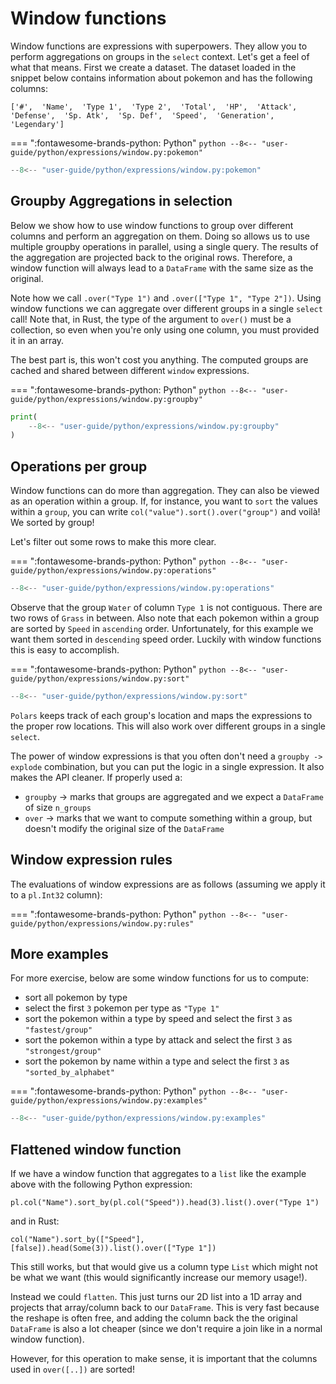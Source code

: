 # Window functions 

Window functions are expressions with superpowers. They allow you to perform aggregations on groups in the
`select` context. Let's get a feel of what that means. First we create a dataset. The dataset loaded in the
snippet below contains information about pokemon and has the following columns:

`['#',  'Name',  'Type 1',  'Type 2',  'Total',  'HP',  'Attack',  'Defense',  'Sp. Atk',  'Sp. Def',  'Speed',  'Generation',  'Legendary']`

=== ":fontawesome-brands-python: Python"
    ``` python
    --8<-- "user-guide/python/expressions/window.py:pokemon"
    ```

```python exec="on" result="text" session="user-guide/window"
--8<-- "user-guide/python/expressions/window.py:pokemon"
```

## Groupby Aggregations in selection

Below we show how to use window functions to group over different columns and perform an aggregation on them.
Doing so allows us to use multiple groupby operations in parallel, using a single query. The results of the aggregation
are projected back to the original rows. Therefore, a window function will always lead to a `DataFrame` with the same size
as the original.

Note how we call `.over("Type 1")` and `.over(["Type 1", "Type 2"])`. Using window functions we can aggregate over different groups in a single `select` call!  Note that, in Rust, the type of the argument to `over()` must be a collection, so even when you're only using one column, you must provided it in an array.

The best part is, this won't cost you anything. The computed groups are cached and shared between different `window` expressions.


=== ":fontawesome-brands-python: Python"
    ``` python
    --8<-- "user-guide/python/expressions/window.py:groupby"
    ```

```python exec="on" result="text" session="user-guide/window"
print(
    --8<-- "user-guide/python/expressions/window.py:groupby"
)
```

## Operations per group

Window functions can do more than aggregation. They can also be viewed as an operation within a group. If, for instance, you
want to `sort` the values within a `group`, you can write `col("value").sort().over("group")` and voilà! We sorted by group!

Let's filter out some rows to make this more clear.

=== ":fontawesome-brands-python: Python"
    ``` python
    --8<-- "user-guide/python/expressions/window.py:operations"
    ```

```python exec="on" result="text" session="user-guide/window"
--8<-- "user-guide/python/expressions/window.py:operations"
```


Observe that the group `Water` of column `Type 1` is not contiguous. There are two rows of `Grass` in between. Also note
that each pokemon within a group are sorted by `Speed` in `ascending` order. Unfortunately, for this example we want them sorted in
`descending` speed order. Luckily with window functions this is easy to accomplish.

=== ":fontawesome-brands-python: Python"
    ``` python
    --8<-- "user-guide/python/expressions/window.py:sort"
    ```

```python exec="on" result="text" session="user-guide/window"
--8<-- "user-guide/python/expressions/window.py:sort"
```

`Polars` keeps track of each group's location and maps the expressions to the proper row locations. This will also work over different groups in a single `select`.

The power of window expressions is that you often don't need a `groupby -> explode` combination, but you can put the logic in a single expression. It also makes the API cleaner. If properly used a:

- `groupby` -> marks that groups are aggregated and we expect a `DataFrame` of size `n_groups`
- `over` -> marks that we want to compute something within a group, but doesn't modify the original size of the `DataFrame`

## Window expression rules

The evaluations of window expressions are as follows (assuming we apply it to a `pl.Int32` column):

=== ":fontawesome-brands-python: Python"
    ``` python
    --8<-- "user-guide/python/expressions/window.py:rules"
    ```

## More examples

For more exercise, below are some window functions for us to compute:

- sort all pokemon by type
- select the first `3` pokemon per type as `"Type 1"`
- sort the pokemon within a type by speed and select the first `3` as `"fastest/group"`
- sort the pokemon within a type by attack and select the first `3` as `"strongest/group"`
- sort the pokemon by name within a type and select the first `3` as `"sorted_by_alphabet"`

=== ":fontawesome-brands-python: Python"
    ``` python
    --8<-- "user-guide/python/expressions/window.py:examples"
    ```

```python exec="on" result="text" session="user-guide/window"
--8<-- "user-guide/python/expressions/window.py:examples"
```


## Flattened window function

If we have a window function that aggregates to a `list` like the example above with the following Python expression:

`pl.col("Name").sort_by(pl.col("Speed")).head(3).list().over("Type 1")`

and in Rust:

`col("Name").sort_by(["Speed"], [false]).head(Some(3)).list().over(["Type 1"])`

This still works, but that would give us a column type `List` which might not be what we want (this would significantly increase our memory usage!).

Instead we could `flatten`. This just turns our 2D list into a 1D array and projects that array/column back to our `DataFrame`.
This is very fast because the reshape is often free, and adding the column back the the original `DataFrame` is also a lot cheaper (since we don't require a join like in a normal window function).

However, for this operation to make sense, it is important that the columns used in `over([..])` are sorted!